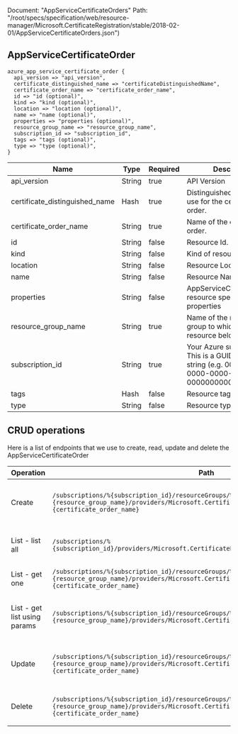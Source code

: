 Document: "AppServiceCertificateOrders"
Path: "/root/specs/specification/web/resource-manager/Microsoft.CertificateRegistration/stable/2018-02-01/AppServiceCertificateOrders.json")

## AppServiceCertificateOrder

```puppet
azure_app_service_certificate_order {
  api_version => "api_version",
  certificate_distinguished_name => "certificateDistinguishedName",
  certificate_order_name => "certificate_order_name",
  id => "id (optional)",
  kind => "kind (optional)",
  location => "location (optional)",
  name => "name (optional)",
  properties => "properties (optional)",
  resource_group_name => "resource_group_name",
  subscription_id => "subscription_id",
  tags => "tags (optional)",
  type => "type (optional)",
}
```

| Name        | Type           | Required       | Description       |
| ------------- | ------------- | ------------- | ------------- |
|api_version | String | true | API Version |
|certificate_distinguished_name | Hash | true | Distinguished name to to use for the certificate order. |
|certificate_order_name | String | true | Name of the certificate order. |
|id | String | false | Resource Id. |
|kind | String | false | Kind of resource. |
|location | String | false | Resource Location. |
|name | String | false | Resource Name. |
|properties | String | false | AppServiceCertificateOrder resource specific properties |
|resource_group_name | String | true | Name of the resource group to which the resource belongs. |
|subscription_id | String | true | Your Azure subscription ID. This is a GUID-formatted string (e.g. 00000000-0000-0000-0000-000000000000). |
|tags | Hash | false | Resource tags. |
|type | String | false | Resource type. |



## CRUD operations

Here is a list of endpoints that we use to create, read, update and delete the AppServiceCertificateOrder

| Operation | Path | Verb | Description | OperationID |
| ------------- | ------------- | ------------- | ------------- | ------------- |
|Create|`/subscriptions/%{subscription_id}/resourceGroups/%{resource_group_name}/providers/Microsoft.CertificateRegistration/certificateOrders/%{certificate_order_name}`|Put|Create or update a certificate purchase order.|AppServiceCertificateOrders_CreateOrUpdate|
|List - list all|`/subscriptions/%{subscription_id}/providers/Microsoft.CertificateRegistration/certificateOrders`|Get|List all certificate orders in a subscription.|AppServiceCertificateOrders_List|
|List - get one|`/subscriptions/%{subscription_id}/resourceGroups/%{resource_group_name}/providers/Microsoft.CertificateRegistration/certificateOrders/%{certificate_order_name}`|Get|Get a certificate order.|AppServiceCertificateOrders_Get|
|List - get list using params|`/subscriptions/%{subscription_id}/resourceGroups/%{resource_group_name}/providers/Microsoft.CertificateRegistration/certificateOrders`|Get|Get certificate orders in a resource group.|AppServiceCertificateOrders_ListByResourceGroup|
|Update|`/subscriptions/%{subscription_id}/resourceGroups/%{resource_group_name}/providers/Microsoft.CertificateRegistration/certificateOrders/%{certificate_order_name}`|Put|Create or update a certificate purchase order.|AppServiceCertificateOrders_CreateOrUpdate|
|Delete|`/subscriptions/%{subscription_id}/resourceGroups/%{resource_group_name}/providers/Microsoft.CertificateRegistration/certificateOrders/%{certificate_order_name}`|Delete|Delete an existing certificate order.|AppServiceCertificateOrders_Delete|